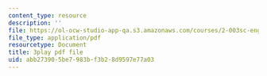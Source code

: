 ```yaml
---
content_type: resource
description: ''
file: https://ol-ocw-studio-app-qa.s3.amazonaws.com/courses/2-003sc-engineering-dynamics-fall-2011/abb273905be7983bf3b28d9597e77a03_OxcCPTc_bXw.pdf
file_type: application/pdf
resourcetype: Document
title: 3play pdf file
uid: abb27390-5be7-983b-f3b2-8d9597e77a03
---
```

